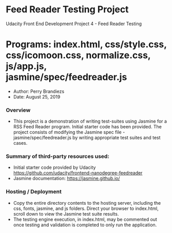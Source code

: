 # Feed Reader Testing Project

Udacity Front End Development Project 4 - Feed Reader Testing

# Programs: index.html, css/style.css, css/icomoon.css, normalize.css, js/app.js, jasmine/spec/feedreader.js
* Author: Perry Brandiezs
* Date: August 25, 2019

### Overview
* This project is a demonstration of writing test-suites using Jasmine for a RSS Feed Reader program.  Initial starter code has been provided.  The project consists of modifying the Jasmine spec file - jasmine/spec/feedreader.js by writing appropriate test suites and test cases.

### Summary of third-party resources used:
* Initial starter code provided by Udacity
https://github.com/udacity/frontend-nanodegree-feedreader
* Jasmine documentation:
https://jasmine.github.io/

### Hosting / Deployment
* Copy the entire directory contents to the hosting server, including the css, fonts, jasmine, and js folders.  Direct your browser to index.html, scroll down to view the Jasmine test suite results.
* The testing engine execution, in index.html, may be commented out once testing and validation is completed to only run the application.
        <script src="jasmine/spec/feedreader.js"></script>
